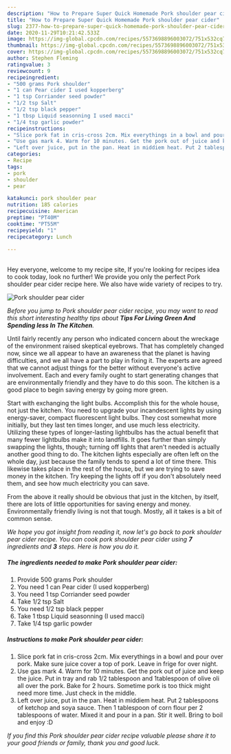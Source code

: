 ```yaml
---
description: "How to Prepare Super Quick Homemade Pork shoulder pear cider"
title: "How to Prepare Super Quick Homemade Pork shoulder pear cider"
slug: 2377-how-to-prepare-super-quick-homemade-pork-shoulder-pear-cider
date: 2020-11-29T10:21:42.533Z
image: https://img-global.cpcdn.com/recipes/5573698896003072/751x532cq70/pork-shoulder-pear-cider-recipe-main-photo.jpg
thumbnail: https://img-global.cpcdn.com/recipes/5573698896003072/751x532cq70/pork-shoulder-pear-cider-recipe-main-photo.jpg
cover: https://img-global.cpcdn.com/recipes/5573698896003072/751x532cq70/pork-shoulder-pear-cider-recipe-main-photo.jpg
author: Stephen Fleming
ratingvalue: 3
reviewcount: 9
recipeingredient:
- "500 grams Pork shoulder"
- "1 can Pear cider I used kopperberg"
- "1 tsp Corriander seed powder"
- "1/2 tsp Salt"
- "1/2 tsp black pepper"
- "1 tbsp Liquid seasonning I used macci"
- "1/4 tsp garlic powder"
recipeinstructions:
- "Slice pork fat in cris-cross 2cm. Mix everythings in a bowl and pour over pork. Make sure juice cover a top of pork. Leave in frige for over night."
- "Use gas mark 4. Warm for 10 minutes. Get the pork out of juice and keep the juice. Put in tray and rab 1/2 tablespoon and 1tablespoon of olive oli all over the pork. Bake for 2 hours. Sometime pork is too thick might need more time. Just check in the middle."
- "Left over juice, put in the pan. Heat in middiem heat. Put 2 tablespoons of ketchop and soya sauce. Then 1 tablespoon of corn flour per 2 tablespoons of water. Mixed it and pour in a pan. Stir it well. Bring to boil and enjoy :D"
categories:
- Recipe
tags:
- pork
- shoulder
- pear

katakunci: pork shoulder pear 
nutrition: 185 calories
recipecuisine: American
preptime: "PT40M"
cooktime: "PT55M"
recipeyield: "1"
recipecategory: Lunch

---
```

<br>
Hey everyone, welcome to my recipe site, If you're looking for recipes idea to cook today, look no further! We provide you only the perfect Pork shoulder pear cider recipe here. We also have wide variety of recipes to try.
<br>


![Pork shoulder pear cider](https://img-global.cpcdn.com/recipes/5573698896003072/751x532cq70/pork-shoulder-pear-cider-recipe-main-photo.jpg)

<i>Before you jump to Pork shoulder pear cider recipe, you may want to read this short interesting healthy tips about 
<strong>Tips For Living Green And Spending less In The Kitchen</strong>.</i>
</br>

Until fairly recently any person who indicated concern about the wreckage of the environment raised skeptical eyebrows. That has completely changed now, since we all appear to have an awareness that the planet is having difficulties, and we all have a part to play in fixing it. The experts are agreed that we cannot adjust things for the better without everyone's active involvement. Each and every family ought to start generating changes that are environmentally friendly and they have to do this soon. The kitchen is a good place to begin saving energy by going more green.

Start with exchanging the light bulbs. Accomplish this for the whole house, not just the kitchen. You need to upgrade your incandescent lights by using energy-saver, compact fluorescent light bulbs. They cost somewhat more initially, but they last ten times longer, and use much less electricity. Utilizing these types of longer-lasting lightbulbs has the actual benefit that many fewer lightbulbs make it into landfills. It goes further than simply swapping the lights, though; turning off lights that aren't needed is actually another good thing to do. The kitchen lights especially are often left on the whole day, just because the family tends to spend a lot of time there. This likewise takes place in the rest of the house, but we are trying to save money in the kitchen. Try keeping the lights off if you don't absolutely need them, and see how much electricity you can save.

From the above it really should be obvious that just in the kitchen, by itself, there are lots of little opportunities for saving energy and money. Environmentally friendly living is not that tough. Mostly, all it takes is a bit of common sense.


<i>We hope you got insight from reading it, now let's go back to pork shoulder pear cider recipe. You can cook pork shoulder pear cider using <strong>7</strong> ingredients and <strong>3</strong> steps. Here is how you do it.
</i>

##### The ingredients needed to make Pork shoulder pear cider:

1. Provide 500 grams Pork shoulder
1. You need 1 can Pear cider (I used kopperberg)
1. You need 1 tsp Corriander seed powder
1. Take 1/2 tsp Salt
1. You need 1/2 tsp black pepper
1. Take 1 tbsp Liquid seasonning (I used macci)
1. Take 1/4 tsp garlic powder


##### Instructions to make Pork shoulder pear cider:

1. Slice pork fat in cris-cross 2cm. Mix everythings in a bowl and pour over pork. Make sure juice cover a top of pork. Leave in frige for over night.
1. Use gas mark 4. Warm for 10 minutes. Get the pork out of juice and keep the juice. Put in tray and rab 1/2 tablespoon and 1tablespoon of olive oli all over the pork. Bake for 2 hours. Sometime pork is too thick might need more time. Just check in the middle.
1. Left over juice, put in the pan. Heat in middiem heat. Put 2 tablespoons of ketchop and soya sauce. Then 1 tablespoon of corn flour per 2 tablespoons of water. Mixed it and pour in a pan. Stir it well. Bring to boil and enjoy :D


<i>If you find this Pork shoulder pear cider recipe valuable please share it to your good friends or family, thank you and good luck.</i>
